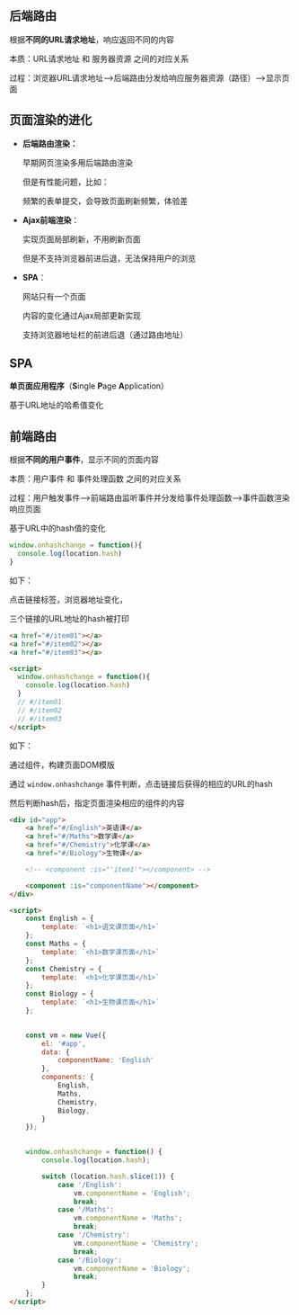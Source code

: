 ## 后端路由

根据**不同的URL请求地址**，响应返回不同的内容

本质：URL请求地址 和 服务器资源 之间的对应关系

过程：浏览器URL请求地址——>后端路由分发给响应服务器资源（路径）——>显示页面



## 页面渲染的进化

- **后端路由渲染：**

  早期网页渲染多用后端路由渲染

  但是有性能问题，比如：

  频繁的表单提交，会导致页面刷新频繁，体验差

- **Ajax前端渲染**：

  实现页面局部刷新，不用刷新页面

  但是不支持浏览器前进后退，无法保持用户的浏览

- **SPA**：

  网站只有一个页面

  内容的变化通过Ajax局部更新实现

  支持浏览器地址栏的前进后退（通过路由地址）

  

## SPA 

**单页面应用程序**（**S**ingle **P**age **A**pplication）

基于URL地址的哈希值变化



## 前端路由

根据**不同的用户事件**，显示不同的页面内容

本质：用户事件 和 事件处理函数 之间的对应关系

过程：用户触发事件——>前端路由监听事件并分发给事件处理函数——>事件函数渲染响应页面



基于URL中的hash值的变化

```js
window.onhashchange = function(){
  console.log(location.hash)
}
```

如下：

点击链接标签，浏览器地址变化，

三个链接的URL地址的hash被打印

```html
<a href="#/item01"></a>
<a href="#/item02"></a>
<a href="#/item03"></a>

<script>
  window.onhashchange = function(){
    console.log(location.hash)
  }
  // #/item01
  // #/item02
  // #/item03
</script>
```

如下：

通过组件，构建页面DOM模版

通过 `window.onhashchange` 事件判断，点击链接后获得的相应的URL的hash

然后判断hash后，指定页面渲染相应的组件的内容

```html
<div id="app">
    <a href="#/English">英语课</a>
    <a href="#/Maths">数学课</a>
    <a href="#/Chemistry">化学课</a>
    <a href="#/Biology">生物课</a>

    <!-- <component :is="'item1'"></component> -->

    <component :is="componentName"></component>
</div>

<script>
    const English = {
        template: `<h1>语文课页面</h1>`
    };
    const Maths = {
        template: `<h1>数学课页面</h1>`
    };
    const Chemistry = {
        template: `<h1>化学课页面</h1>`
    };
    const Biology = {
        template: `<h1>生物课页面</h1>`
    };

  
    const vm = new Vue({
        el: '#app',
        data: {
            componentName: 'English'
        },
        components: {
            English,
            Maths,
            Chemistry,
            Biology,
        }
    });

  
    window.onhashchange = function() {
        console.log(location.hash);

        switch (location.hash.slice(1)) {
            case '/English':
                vm.componentName = 'English';
                break;
            case '/Maths':
                vm.componentName = 'Maths';
                break;
            case '/Chemistry':
                vm.componentName = 'Chemistry';
                break;
            case '/Biology':
                vm.componentName = 'Biology';
                break;
        }
    };
</script>
```
